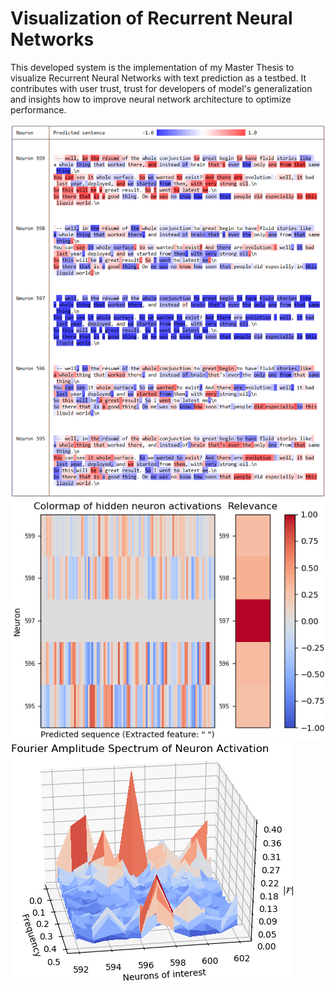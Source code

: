 # Visualization of Recurrent Neural Networks

This developed system is the implementation of my Master Thesis to visualize Recurrent Neural Networks with text prediction as a testbed. It contributes with user trust, trust for developers of model's generalization and insights how to improve neural network architecture to optimize performance.

![Sample of terminal output](https://github.com/johndah/Visualization-of-Recurrent-Neural-Networks/blob/master/LSTMSpaces-Terminal0.PNG)
![Corresponding heatmap](https://github.com/johndah/Visualization-of-Recurrent-Neural-Networks/blob/master/LSTMSpaces-Heatmap0.PNG)
![Corresponding Fourier transform heat surface](https://github.com/johndah/Visualization-of-Recurrent-Neural-Networks/blob/master/LSTMSpaces-Fouriermap0.PNG)
